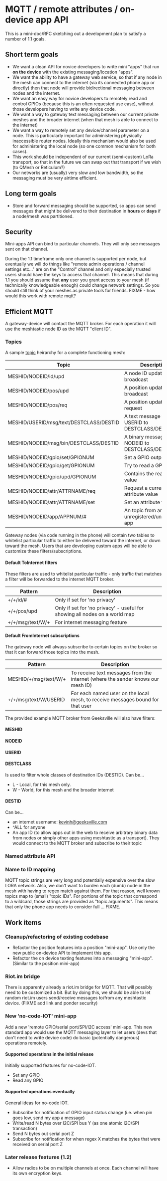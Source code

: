 # MQTT / remote attributes / on-device app API

This is a mini-doc/RFC sketching out a development plan to satisfy a number of 1.1 goals.

## Short term goals

- We want a clean API for novice developers to write mini "apps" that run **on the device** with the existing messaging/location "apps".
- We want the ability to have a gateway web service, so that if any node in the mesh can connect to the internet (via its connected phone app or directly) then that node will provide bidirectional messaging between nodes and the internet.
- We want an easy way for novice developers to remotely read and control GPIOs (because this is an often requested use case), without those developers having to write any device code.
- We want a way to gateway text messaging between our current private meshes and the broader internet (when that mesh is able to connect to the internet)
- We want a way to remotely set any device/channel parameter on a node. This is particularly important for administering physically inaccessible router nodes. Ideally this mechanism would also be used for administering the local node (so one common mechanism for both cases).
- This work should be independent of our current (semi-custom) LoRa transport, so that in the future we can swap out that transport if we wish (to QMesh or Reticulum?)
- Our networks are (usually) very slow and low bandwidth, so the messaging must be very airtime efficient.

## Long term goals

- Store and forward messaging should be supported, so apps can send messages that might be delivered to their destination in **hours** or **days** if a node/mesh was partitioned.

## Security

Mini-apps API can bind to particular channels. They will only see messages sent on that channel.

During the 1.1 timeframe only one channel is supported per node, but eventually we will do things like "remote admin operations / channel settings etc..." are on the "Control" channel and only especially trusted users should have the keys to access that channel. This means that during 1.1 you should assume that **any** user you grant access to your mesh (if technically knowledgeable enough) could change network settings. So you should still think of your meshes as private tools for friends. FIXME - how would this work with remote mqtt?

## Efficient MQTT

A gateway-device will contact the MQTT broker. For each operation it will use the meshtastic node ID as the MQTT "client ID".

### Topics

A sample [topic](https://www.hivemq.com/blog/mqtt-essentials-part-5-mqtt-topics-best-practices/) heirarchy for a complete functioning mesh:

| Topic                                   | Description                                         |
| --------------------------------------- | --------------------------------------------------- |
| MESHID/NODEID/id/upd                    | A node ID update broadcast                          |
| MESHID/NODEID/pos/upd                   | A position update broadcast                         |
| MESHID/NODEID/pos/req                   | A position update request                           |
| MESHID/USERID/msg/text/DESTCLASS/DESTID | A text message from USERID to DESTCLASS/DESTID      |
| MESHID/NODEID/msg/bin/DESTCLASS/DESTID  | A binary message from NODEID to DESTCLASS/DESTCLASS |
| MESHID/NODEID/gpio/set/GPIONUM          | Set a GPIO output                                   |
| MESHID/NODEID/gpio/get/GPIONUM          | Try to read a GPIO                                  |
| MESHID/NODEID/gpio/upd/GPIONUM          | Contains the read GPIO value                        |
| MESHID/NODEID/attr/ATTRNAME/req         | Request a current attribute value                   |
| MESHID/NODEID/attr/ATTRNAME/set         | Set an attribute value                              |
| MESHID/NODEID/app/APPNUM/#              | An topic from an unregistered/unknown app           |

Gateway nodes (via code running in the phone) will contain two tables to whitelist particular traffic to either be delivered toward the internet, or down toward the mesh. Users that are developing custom apps will be able to customize these filters/subscriptions.

#### Default ToInternet filters

These filters are used to whitelist particular traffic - only traffic that matches a filter will be forwarded to the internet MQTT broker.

| Pattern          | Description                                                                |
| ---------------- | -------------------------------------------------------------------------- |
| +/+/id/#         | Only if set for 'no privacy'                                               |
| +/+/pos/upd      | Only if set for 'no privacy' - useful for showing all nodes on a world map |
| +/+/msg/text/W/+ | For internet messaging feature                                             |

#### Default FromInternet subscriptions

The gateway node will always subscribe to certain topics on the broker so that it can forward those topics into the mesh.

| Pattern               | Description                                                                     |
| --------------------- | ------------------------------------------------------------------------------- |
| MESHID/+/msg/text/W/+ | To receive text messages from the internet (where the sender knows our mesh ID) |
| +/+/msg/text/W/USERID | For each named user on the local mesh, to receive messages bound for that user  |

The provided example MQTT broker from Geeksville will also have filters:

#### MESHID

#### NODEID

#### USERID

#### DESTCLASS

Is used to filter whole classes of destination IDs (DESTID). Can be...

- L - Local, for this mesh only.
- W - World, for this mesh and the broader internet

#### DESTID

Can be...

- an internet username: kevinh@geeksville.com
- ^ALL for anyone
- An app ID (to allow apps out in the web to receive arbitrary binary data from nodes or simply other apps using meshtastic as a transport). They would connect to the MQTT broker and subscribe to their topic

### Named attribute API

### Name to ID mapping

MQTT topic strings are very long and potentially expensive over the slow LORA network. Also, we don't want to burden each (dumb) node in the mesh with having to regex match against them. For that reason, well known topics map to (small) "topic IDs". For portions of the topic that correspond to a wildcard, those strings are provided as "topic arguments". This means that only the phone app needs to consider full ... FIXME.

## Work items

### Cleanup/refactoring of existing codebase

- Refactor the position features into a position "mini-app". Use only the new public on-device API to implement this app.
- Refactor the on device texting features into a messaging "mini-app". (Similar to the position mini-app)

### Riot.im bridge

There is apparently already a riot.im bridge for MQTT. That will possibly need to be customized a bit. But by doing this, we should be able to let random riot.im users send/receive messages to/from any meshtastic device. (FIXME add link and ponder security)

### New 'no-code-IOT' mini-app

Add a new 'remote GPIO/serial port/SPI/I2C access' mini-app. This new standard app would use the MQTT messaging layer to let users (devs that don't need to write device code) do basic (potentially dangerous) operations remotely.

#### Supported operations in the initial release

Initially supported features for no-code-IOT.

- Set any GPIO
- Read any GPIO

#### Supported operations eventually

General ideas for no-code IOT.

- Subscribe for notification of GPIO input status change (i.e. when pin goes low, send my app a message)
- Write/read N bytes over I2C/SPI bus Y (as one atomic I2C/SPI transaction)
- Send N bytes out serial port Z
- Subscribe for notification for when regex X matches the bytes that were received on serial port Z

### Later release features (1.2)

- Allow radios to be on multiple channels at once. Each channel will have its own encryption keys.

```

```
